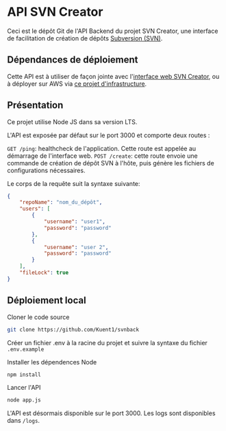 # API SVN Creator

Ceci est le dépôt Git de l'API Backend du projet SVN Creator, une interface de facilitation de création de dépôts [Subversion (SVN)](https://subversion.apache.org/).

## Dépendances de déploiement

Cette API est à utiliser de façon jointe avec l'[interface web SVN Creator](https://github.com/Kuent1/svnfront), ou à déployer sur AWS via [ce projet d'infrastructure](https://github.com/Kuent1/svn_docker_swarm).

## Présentation

Ce projet utilise Node JS dans sa version LTS. 

L'API est exposée par défaut sur le port 3000 et comporte deux routes :

`GET /ping`: healthcheck de l'application. Cette route est appelée au démarrage de l'interface web.
`POST /create`: cette route envoie une commande de création de dépôt SVN à l'hôte, puis génère les fichiers de configurations nécessaires.

Le corps de la requête suit la syntaxe suivante:

```json
{ 
    "repoName": "nom_du_dépôt",
    "users": [
        {
            "username": "user1",
            "password": "password"
        },
        {
            "username": "user 2",
            "password": "password"
        }
    ],
    "fileLock": true
}
```

## Déploiement local

Cloner le code source 
```bash
git clone https://github.com/Kuent1/svnback
```

Créer un fichier .env à la racine du projet et suivre la syntaxe du fichier `.env.example`

Installer les dépendences Node

```bash
npm install
```

Lancer l'API

```bash
node app.js
```

L'API est désormais disponible sur le port 3000. Les logs sont disponibles dans `/logs`.